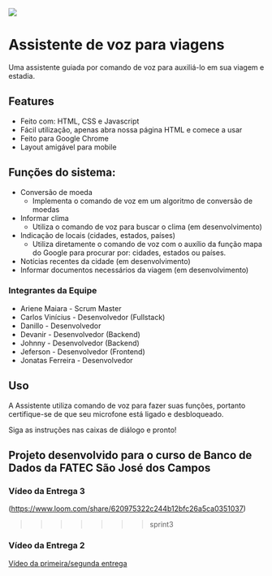 ![](https://i.ibb.co/jMf6yxy/assistente5.png)

# Assistente de voz para viagens

Uma assistente guiada por comando de voz para auxiliá-lo em sua viagem e estadia.

## Features

- Feito com: HTML, CSS e Javascript
- Fácil utilização, apenas abra nossa página HTML e comece a usar
- Feito para Google Chrome
- Layout amigável para mobile

## Funções do sistema:

- Conversão de moeda
    - Implementa o comando de voz em um algoritmo de conversão de moedas
- Informar clima
    - Utiliza o comando de voz para buscar o clima (em desenvolvimento)
- Indicação de locais (cidades, estados, países)
    - Utiliza diretamente o comando de voz com o auxílio da função mapa do Google para procurar por: cidades, estados ou países.
- Notícias recentes da cidade (em desenvolvimento)
- Informar documentos necessários da viagem (em desenvolvimento)

### Integrantes da Equipe

- Ariene Maiara - Scrum Master
- Carlos Vinícius - Desenvolvedor (Fullstack)
- Danillo - Desenvolvedor
- Devanir - Desenvolvedor (Backend)
- Johnny - Desenvolvedor (Backend)
- Jeferson - Desenvolvedor (Frontend)
- Jonatas Ferreira - Desenvolvedor

## Uso

A Assistente utiliza comando de voz para fazer suas funções, portanto certifique-se de que seu microfone está ligado e desbloqueado.

Siga as instruções nas caixas de diálogo e pronto!

## Projeto desenvolvido para o curso de Banco de Dados da FATEC São José dos Campos

### Vídeo da Entrega 3

(https://www.loom.com/share/620975322c244b12bfc26a5ca0351037)
>>>>>>> sprint3

### Vídeo da Entrega 2
[Vídeo da primeira/segunda entrega](https://www.loom.com/share/fa1e0fa0c4724228a0d2edfdfc510cff)
